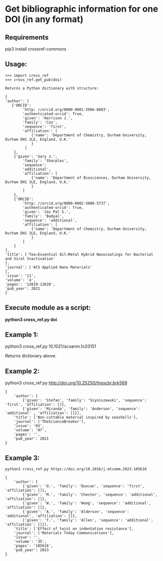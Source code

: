 # Get bibliographic information for one DOI (in any format)

## Requirements 
pip3 install crossref-commons


## Usage: 
    >>> import cross_ref
    >>> cross_ref.get_pub(doi)

    Returns a Python dictionary with structure:
    
    {
    'author': [
       {'ORCID': 
            'http: //orcid.org/0000-0001-5966-6083', 
            'authenticated-orcid': True, 
            'given': 'Harrison J.', 
            'family': 'Cox', 
            'sequence': 'first', 
            'affiliation': [
                {'name': 'Department of Chemistry, Durham University, Durham DH1 3LE, England, U.K.'
                }
             ]
        },
        {'given': 'Gary J.', 
            'family': 'Sharples', 
            'sequence': 
            'additional', 
            'affiliation': [
                {'name': 'Department of Biosciences, Durham University, Durham DH1 3LE, England, U.K.'
                }
            ]
        },
        {'ORCID': 
            'http: //orcid.org/0000-0002-5086-5737', 
            'authenticated-orcid': True, 
            'given': 'Jas Pal S.', 
            'family': 'Badyal', 
            'sequence': 'additional', 
            'affiliation': [
                {'name': 'Department of Chemistry, Durham University, Durham DH1 3LE, England, U.K.'
                }
            ]
        }
    ], 
    'title': ['Tea–Essential Oil–Metal Hybrid Nanocoatings for Bacterial and Viral Inactivation'
    ], 
    'journal': ['ACS Applied Nano Materials'
    ], 
    'issue': '11', 
    'volume': '4', 
    'pages': '12619-12628', 
    'pub_year': 2021
    }
    


## Execute module as a script:

**python3 cross_ref.py doi**

## Example 1:
   python3 cross_ref.py 10.1021/acsanm.1c03151
    
   Returns dictionary above.
    
## Example 2:

   python3 cross_ref.py http://doi.org/10.25250/thescbr.brk569
  
    {
        'author': [
            {'given': 'Stefan', 'family': 'Szyniszewski', 'sequence': 'first', 'affiliation': []}, 
            {'given': 'Miranda', 'family': 'Anderson', 'sequence': 'additional' , 'affiliation': []}], 
        'title': ['Non-cuttable material inspired by seashells'], 
        'journal': ['TheScienceBreaker'], 
        'issue': '03', 
        'volume': '07', 
        'pages': '', 
        'pub_year': 2021
    }
## Example 3:

    python3 cross_ref.py https://doi.org/10.1016/j.mtcomm.2023.105616
    
    {
        'author': [
            {'given': 'O.', 'family': 'Duncan', 'sequence': 'first', 'affiliation': []}, 
            {'given': 'M.', 'family': 'Chester', 'sequence': 'additional', 'affiliation': []}, 
            {'given': 'W.', 'family': 'Wang', 'sequence': 'additional', 'affiliation': []}, 
            {'given': 'A.', 'family': 'Alderson', 'sequence': 'additional', 'affiliation': []}, 
            {'given': 'T.', 'family': 'Allen', 'sequence': 'additional', 'affiliation': []}], 
        'title': ['Effect of twist on indentation resistance'], 
        'journal': ['Materials Today Communications'], 
        'issue': '', 
        'volume': '35', 
        'pages': '105616', 
        'pub_year': 2023
    }


